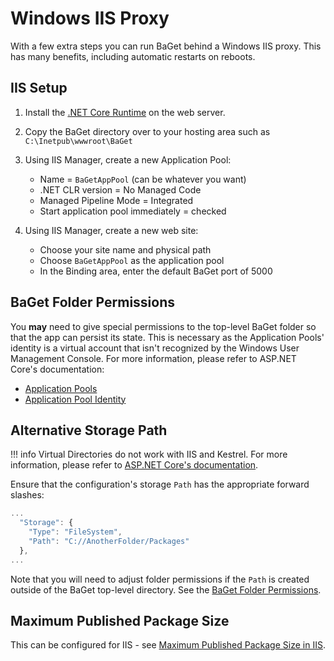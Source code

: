 # Windows IIS Proxy

With a few extra steps you can run BaGet behind a Windows IIS proxy. This has many benefits, including automatic restarts on reboots.

## IIS Setup

1. Install the [.NET Core Runtime](https://dotnet.microsoft.com/download) on the web server.
1. Copy the BaGet directory over to your hosting area such as `C:\Inetpub\wwwroot\BaGet`
1. Using IIS Manager, create a new Application Pool:

    - Name = `BaGetAppPool` (can be whatever you want)
    - .NET CLR version = No Managed Code
    - Managed Pipeline Mode = Integrated
    - Start application pool immediately = checked

1. Using IIS Manager, create a new web site:
    - Choose your site name and physical path
    - Choose `BaGetAppPool` as the application pool
    - In the Binding area, enter the default BaGet port of 5000

## BaGet Folder Permissions

You **may** need to give special permissions to the top-level BaGet folder so that the app can persist its state. This is necessary as the Application Pools' identity is a virtual account that isn't recognized by the Windows User Management Console. For more information, please refer to ASP.NET Core's documentation:

* [Application Pools](https://docs.microsoft.com/en-us/aspnet/core/host-and-deploy/iis/?view=aspnetcore-2.2#application-pools)
* [Application Pool Identity](https://docs.microsoft.com/en-us/aspnet/core/host-and-deploy/iis/?view=aspnetcore-2.2#application-pool-identity)

## Alternative Storage Path

!!! info
    Virtual Directories do not work with IIS and Kestrel. For more information, please refer to [ASP.NET Core's documentation](https://docs.microsoft.com/en-us/aspnet/core/host-and-deploy/iis/?view=aspnetcore-2.2#virtual-directories).

Ensure that the configuration's storage `Path` has the appropriate forward slashes:

```javascript
...
  "Storage": {
    "Type": "FileSystem",
    "Path": "C://AnotherFolder/Packages"
  },
...
```

Note that you will need to adjust folder permissions if the `Path` is created outside of the BaGet top-level directory. See the [BaGet Folder Permissions](#baget-folder-permissions).


## Maximum Published Package Size

This can be configured for IIS - see [Maximum Published Package Size in IIS](../configuration.md#maximum-published-package-size-in-iis).